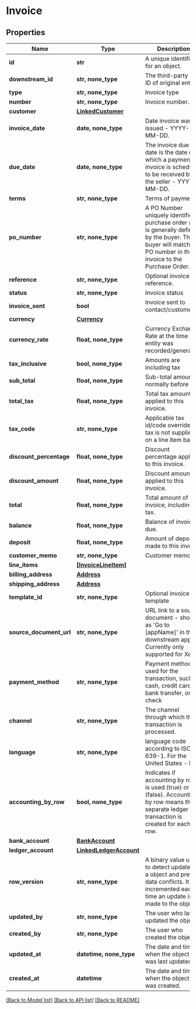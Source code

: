 # Invoice


## Properties
Name | Type | Description | Notes
------------ | ------------- | ------------- | -------------
**id** | **str** | A unique identifier for an object. | [optional] [readonly] 
**downstream_id** | **str, none_type** | The third-party API ID of original entity | [optional] [readonly] 
**type** | **str, none_type** | Invoice type | [optional] 
**number** | **str, none_type** | Invoice number. | [optional] 
**customer** | [**LinkedCustomer**](LinkedCustomer.md) |  | [optional] 
**invoice_date** | **date, none_type** | Date invoice was issued - YYYY-MM-DD. | [optional] 
**due_date** | **date, none_type** | The invoice due date is the date on which a payment or invoice is scheduled to be received by the seller - YYYY-MM-DD. | [optional] 
**terms** | **str, none_type** | Terms of payment. | [optional] 
**po_number** | **str, none_type** | A PO Number uniquely identifies a purchase order and is generally defined by the buyer. The buyer will match the PO number in the invoice to the Purchase Order. | [optional] 
**reference** | **str, none_type** | Optional invoice reference. | [optional] 
**status** | **str, none_type** | Invoice status | [optional] 
**invoice_sent** | **bool** | Invoice sent to contact/customer. | [optional] 
**currency** | [**Currency**](Currency.md) |  | [optional] 
**currency_rate** | **float, none_type** | Currency Exchange Rate at the time entity was recorded/generated. | [optional] 
**tax_inclusive** | **bool, none_type** | Amounts are including tax | [optional] 
**sub_total** | **float, none_type** | Sub-total amount, normally before tax. | [optional] 
**total_tax** | **float, none_type** | Total tax amount applied to this invoice. | [optional] 
**tax_code** | **str, none_type** | Applicable tax id/code override if tax is not supplied on a line item basis. | [optional] 
**discount_percentage** | **float, none_type** | Discount percentage applied to this invoice. | [optional] 
**discount_amount** | **float, none_type** | Discount amount applied to this invoice. | [optional] 
**total** | **float, none_type** | Total amount of invoice, including tax. | [optional] 
**balance** | **float, none_type** | Balance of invoice due. | [optional] 
**deposit** | **float, none_type** | Amount of deposit made to this invoice. | [optional] 
**customer_memo** | **str, none_type** | Customer memo | [optional] 
**line_items** | [**[InvoiceLineItem]**](InvoiceLineItem.md) |  | [optional] 
**billing_address** | [**Address**](Address.md) |  | [optional] 
**shipping_address** | [**Address**](Address.md) |  | [optional] 
**template_id** | **str, none_type** | Optional invoice template | [optional] 
**source_document_url** | **str, none_type** | URL link to a source document - shown as &#39;Go to [appName]&#39; in the downstream app. Currently only supported for Xero. | [optional] 
**payment_method** | **str, none_type** | Payment method used for the transaction, such as cash, credit card, bank transfer, or check | [optional] 
**channel** | **str, none_type** | The channel through which the transaction is processed. | [optional] 
**language** | **str, none_type** | language code according to ISO 639-1. For the United States - EN | [optional] 
**accounting_by_row** | **bool, none_type** | Indicates if accounting by row is used (true) or not (false). Accounting by row means that a separate ledger transaction is created for each row. | [optional] 
**bank_account** | [**BankAccount**](BankAccount.md) |  | [optional] 
**ledger_account** | [**LinkedLedgerAccount**](LinkedLedgerAccount.md) |  | [optional] 
**row_version** | **str, none_type** | A binary value used to detect updates to a object and prevent data conflicts. It is incremented each time an update is made to the object. | [optional] 
**updated_by** | **str, none_type** | The user who last updated the object. | [optional] [readonly] 
**created_by** | **str, none_type** | The user who created the object. | [optional] [readonly] 
**updated_at** | **datetime, none_type** | The date and time when the object was last updated. | [optional] [readonly] 
**created_at** | **datetime** | The date and time when the object was created. | [optional] [readonly] 

[[Back to Model list]](../../README.md#documentation-for-models) [[Back to API list]](../../README.md#documentation-for-api-endpoints) [[Back to README]](../../README.md)


